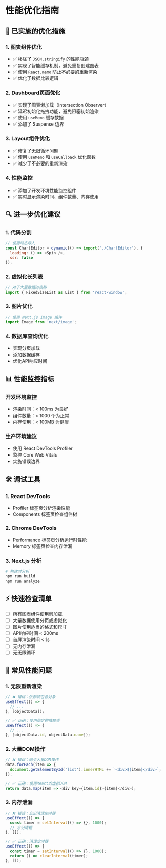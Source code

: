 # 性能优化指南

## 🚀 已实施的优化措施

### 1. 图表组件优化
- ✅ 移除了 `JSON.stringify` 的性能瓶颈
- ✅ 实现了智能缓存机制，避免重复创建图表
- ✅ 使用 `React.memo` 防止不必要的重新渲染
- ✅ 优化了数据比较逻辑

### 2. Dashboard页面优化
- ✅ 实现了图表懒加载（Intersection Observer）
- ✅ 延迟初始化拖拽功能，避免阻塞初始渲染
- ✅ 使用 `useMemo` 缓存数据
- ✅ 添加了 Suspense 边界

### 3. Layout组件优化
- ✅ 修复了无限循环问题
- ✅ 使用 `useMemo` 和 `useCallback` 优化函数
- ✅ 减少了不必要的重新渲染

### 4. 性能监控
- ✅ 添加了开发环境性能监控组件
- ✅ 实时显示渲染时间、组件数量、内存使用

## 🔍 进一步优化建议

### 1. 代码分割
```javascript
// 使用动态导入
const ChartEditor = dynamic(() => import('./ChartEditor'), {
  loading: () => <Spin />,
  ssr: false
});
```

### 2. 虚拟化长列表
```javascript
// 对于大量数据的表格
import { FixedSizeList as List } from 'react-window';
```

### 3. 图片优化
```javascript
// 使用 Next.js Image 组件
import Image from 'next/image';
```

### 4. 数据库查询优化
- 实现分页加载
- 添加数据缓存
- 优化API响应时间

## 📊 性能监控指标

### 开发环境监控
- 渲染时间：< 100ms 为良好
- 组件数量：< 1000 个为正常
- 内存使用：< 100MB 为健康

### 生产环境建议
- 使用 React DevTools Profiler
- 监控 Core Web Vitals
- 实施错误边界

## 🛠️ 调试工具

### 1. React DevTools
- Profiler 标签页分析渲染性能
- Components 标签页检查组件树

### 2. Chrome DevTools
- Performance 标签页分析运行时性能
- Memory 标签页检查内存泄漏

### 3. Next.js 分析
```bash
# 构建时分析
npm run build
npm run analyze
```

## ⚡ 快速检查清单

- [ ] 所有图表组件使用懒加载
- [ ] 大量数据使用分页或虚拟化
- [ ] 图片使用适当的格式和尺寸
- [ ] API响应时间 < 200ms
- [ ] 首屏渲染时间 < 1s
- [ ] 无内存泄漏
- [ ] 无无限循环

## 🚨 常见性能问题

### 1. 无限重新渲染
```javascript
// ❌ 错误：依赖项包含对象
useEffect(() => {
  // ...
}, [objectData]);

// ✅ 正确：使用稳定的依赖项
useEffect(() => {
  // ...
}, [objectData.id, objectData.name]);
```

### 2. 大量DOM操作
```javascript
// ❌ 错误：同步大量DOM操作
data.forEach(item => {
  document.getElementById('list').innerHTML += `<div>${item}</div>`;
});

// ✅ 正确：使用React的虚拟DOM
return data.map(item => <div key={item.id}>{item}</div>);
```

### 3. 内存泄漏
```javascript
// ❌ 错误：忘记清理定时器
useEffect(() => {
  const timer = setInterval(() => {}, 1000);
  // 忘记清理
}, []);

// ✅ 正确：清理定时器
useEffect(() => {
  const timer = setInterval(() => {}, 1000);
  return () => clearInterval(timer);
}, []);
```
